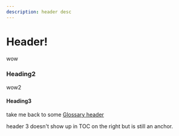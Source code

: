 ```yaml
---
description: header desc
---
```


# Header!

wow

### Heading2

wow2

#### Heading3

take me back to some [Glossary header](chapter-2/glossary-makeshift.md#header-1)

header 3 doesn't show up in TOC on the right but is still an anchor.

